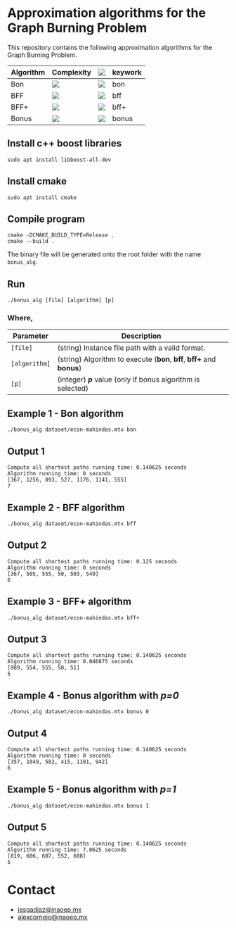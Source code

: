 # Approximation algorithms for the Graph Burning Problem

This repository contains the following approximation algorithms for the Graph Burning Problem.

|  Algorithm |                                          Complexity                               | <img src="https://render.githubusercontent.com/render/math?math=\rho">| keywork
|------------|-----------------------------------------------------------------------------------| -|-
| Bon        | <img src="https://render.githubusercontent.com/render/math?math=O(n^2 \log n)">   | <img src="https://render.githubusercontent.com/render/math?math=3-2/b(G)"> | bon
| BFF        | <img src="https://render.githubusercontent.com/render/math?math=O(n^3)">          | <img src="https://render.githubusercontent.com/render/math?math=3-2/b(G)">| bff
| BFF+       | <img src="https://render.githubusercontent.com/render/math?math=O(n^3)">          | <img src="https://render.githubusercontent.com/render/math?math=3-2/b(G)">| bff+
| Bonus      | <img src="https://render.githubusercontent.com/render/math?math=O(n^{3%2B p})">   | <img src="https://render.githubusercontent.com/render/math?math=3-2(p %2B 1)/b(G)">| bonus


## Install c++ boost libraries
```
sudo apt install libboost-all-dev
```

## Install cmake
```
sudo apt install cmake
```

## Compile program
```
cmake -DCMAKE_BUILD_TYPE=Release .
cmake --build .
```
The binary file will be generated onto the root folder with the name ```bonus_alg```.

## Run

```
./bonus_alg [file] [algorithm] [p]
```

### Where,

|  Parameter |                                          Description                                          |
|----------|---------------------------------------------------------------------------------------------|
| `[file]` | (string) Instance file path with a valid format.                                    |
| `[algorithm]`    | (string) Algorithm to execute (**bon**, **bff**, **bff+** and **bonus**)  |
| `[p]`    | (integer) ***p*** value (only if bonus algorithm is selected)   |

## Example 1 - Bon algorithm
```
./bonus_alg dataset/econ-mahindas.mtx bon
```

## Output 1
```
Compute all shortest paths running time: 0.140625 seconds
Algorithm running time: 0 seconds
[367, 1256, 893, 527, 1176, 1141, 555]
7
```

## Example 2 - BFF algorithm
```
./bonus_alg dataset/econ-mahindas.mtx bff
```

## Output 2
```
Compute all shortest paths running time: 0.125 seconds
Algorithm running time: 0 seconds
[367, 505, 555, 50, 503, 549]
6
```

## Example 3 - BFF+ algorithm
```
./bonus_alg dataset/econ-mahindas.mtx bff+
```

## Output 3
```
Compute all shortest paths running time: 0.140625 seconds
Algorithm running time: 0.046875 seconds
[989, 554, 555, 50, 51]
5
```

## Example 4 - Bonus algorithm with ***p=0***
```
./bonus_alg dataset/econ-mahindas.mtx bonus 0
```

## Output 4
```
Compute all shortest paths running time: 0.140625 seconds
Algorithm running time: 0 seconds
[357, 1049, 582, 415, 1191, 942]
6
```

## Example 5 - Bonus algorithm with ***p=1***
```
./bonus_alg dataset/econ-mahindas.mtx bonus 1
```

## Output 5
```
Compute all shortest paths running time: 0.140625 seconds
Algorithm running time: 7.0625 seconds
[819, 606, 607, 552, 608]
5
```

# Contact
* jesgadiaz@inaoep.mx
* alexcornejo@inaoep.mx


